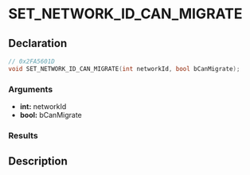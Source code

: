 # SET_NETWORK_ID_CAN_MIGRATE

## Declaration
```cpp
// 0x2FA5601D
void SET_NETWORK_ID_CAN_MIGRATE(int networkId, bool bCanMigrate);
```

### Arguments
- **int:** networkId
- **bool:** bCanMigrate

### Results

## Description
